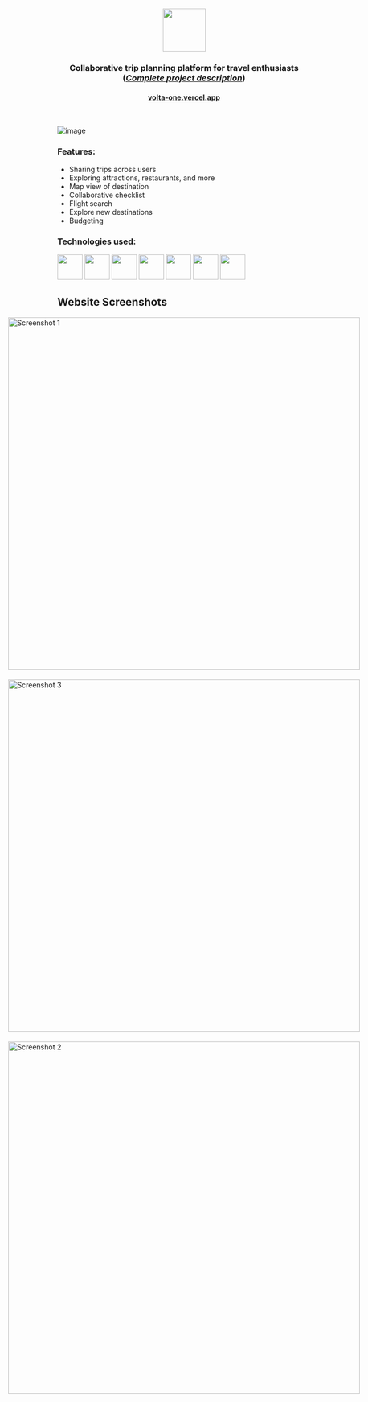 <h1 align="center">
    <a target="_blank" href="https://volta-one.vercel.app/">
    <img height="85" src="https://github.com/nicolasf10/volta/assets/54503503/8febd5e1-01fc-478c-814b-498db7dda31b">
    </a>
</h1>

<!-- Thin Horizontal Line -->

<div style="text-align:center;">
  <h3 align="center">Collaborative trip planning platform for travel enthusiasts (<i><a href="https://docs.google.com/document/d/1N9cMD-N6iQuqFM5leTNAsd5EWFgogBfxbeYF1MfPfOQ/edit?usp=sharing">Complete project description</a></i>)</h3>
    <h4 align="center"><a target="_blank" href="https://volta-one.vercel.app/">volta-one.vercel.app</a></h4>
  <br>
</div>


![image](https://github.com/nicolasf10/volta/assets/54503503/d00d04d7-9c54-43f1-8e0e-0e18b6340e41)

### Features:
- Sharing trips across users
- Exploring attractions, restaurants, and more
- Map view of destination
- Collaborative checklist
- Flight search
- Explore new destinations
- Budgeting

### Technologies used:
[<img src="https://user-images.githubusercontent.com/25181517/183897015-94a058a6-b86e-4e42-a37f-bf92061753e5.png" width="50">](https://user-images.githubusercontent.com/25181517/183897015-94a058a6-b86e-4e42-a37f-bf92061753e5.png)
[<img src="https://user-images.githubusercontent.com/25181517/189716855-2c69ca7a-5149-4647-936d-780610911353.png" width="50">](https://user-images.githubusercontent.com/25181517/189716855-2c69ca7a-5149-4647-936d-780610911353.png)
[<img src="https://user-images.githubusercontent.com/25181517/117447155-6a868a00-af3d-11eb-9cfe-245df15c9f3f.png" width="50">](https://user-images.githubusercontent.com/25181517/117447155-6a868a00-af3d-11eb-9cfe-245df15c9f3f.png)
[<img src="https://user-images.githubusercontent.com/25181517/183568594-85e280a7-0d7e-4d1a-9028-c8c2209e073c.png" width="50">](https://user-images.githubusercontent.com/25181517/183568594-85e280a7-0d7e-4d1a-9028-c8c2209e073c.png)
[<img src="https://user-images.githubusercontent.com/25181517/183898674-75a4a1b1-f960-4ea9-abcb-637170a00a75.png" width="50">](https://user-images.githubusercontent.com/25181517/183898674-75a4a1b1-f960-4ea9-abcb-637170a00a75.png)
[<img src="https://user-images.githubusercontent.com/25181517/192108372-f71d70ac-7ae6-4c0d-8395-51d8870c2ef0.png" width="50">](https://user-images.githubusercontent.com/25181517/192108372-f71d70ac-7ae6-4c0d-8395-51d8870c2ef0.png)
[<img src="https://user-images.githubusercontent.com/25181517/183898054-b3d693d4-dafb-4808-a509-bab54cf5de34.png" width="50">](https://user-images.githubusercontent.com/25181517/183898054-b3d693d4-dafb-4808-a509-bab54cf5de34.png)

<!-- Gallery Title -->
## Website Screenshots

<!-- Gallery Container -->
<div style="display: flex; flex-wrap: wrap; justify-content: center; gap: 20px;">

  <!-- Image 1 -->
  <div>
    <img src="https://github.com/nicolasf10/volta/assets/54503503/603d0300-2554-4c67-91f5-ecef42b74829" alt="Screenshot 1" style="width: 700px;">
  </div>

  <!-- Image 2 -->
  <div>
    <img src="https://github.com/nicolasf10/volta/assets/54503503/a6add8e4-d0bf-4068-8230-ca0915a0fff4" alt="Screenshot 3" style="width: 700px;">
  </div>

  <!-- Image 3 -->
  <div>
    <img src="https://github.com/nicolasf10/volta/assets/54503503/bbf45d4c-de01-4a5c-9ff5-256a2c295606" alt="Screenshot 2" style="width: 700px;">
  </div>

  <!-- Add more images as needed -->

</div>

<br>

